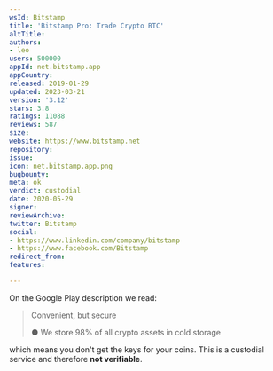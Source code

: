 ```yaml
---
wsId: Bitstamp
title: 'Bitstamp Pro: Trade Crypto BTC'
altTitle: 
authors:
- leo
users: 500000
appId: net.bitstamp.app
appCountry: 
released: 2019-01-29
updated: 2023-03-21
version: '3.12'
stars: 3.8
ratings: 11088
reviews: 587
size: 
website: https://www.bitstamp.net
repository: 
issue: 
icon: net.bitstamp.app.png
bugbounty: 
meta: ok
verdict: custodial
date: 2020-05-29
signer: 
reviewArchive: 
twitter: Bitstamp
social:
- https://www.linkedin.com/company/bitstamp
- https://www.facebook.com/Bitstamp
redirect_from: 
features: 

---
```


On the Google Play description we read:

> Convenient, but secure
>
> ● We store 98% of all crypto assets in cold storage

which means you don't get the keys for your coins. This is a custodial service
and therefore **not verifiable**.
